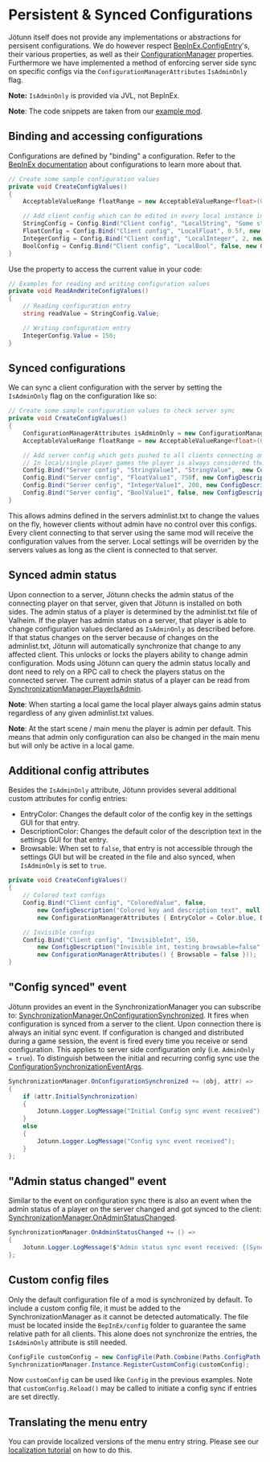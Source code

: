 ﻿# Persistent & Synced Configurations

Jötunn itself does not provide any implementations or abstractions for persisent configurations.
We do however respect [BepInEx.ConfigEntry](https://docs.bepinex.dev/articles/dev_guide/plugin_tutorial/4_configuration.html)'s, their various properties, as well as their [ConfigurationManager](https://github.com/BepInEx/BepInEx.ConfigurationManager) properties.
Furthermore we have implemented a method of enforcing server side sync on specific configs via the `ConfigurationManagerAttributes` `IsAdminOnly` flag.

**Note:** `IsAdminOnly` is provided via JVL, not BepInEx.

**Note**: The code snippets are taken from our [example mod](https://github.com/Valheim-Modding/JotunnModExample).

## Binding and accessing configurations

Configurations are defined by "binding" a configuration.
Refer to the [BepInEx documentation](https://docs.bepinex.dev/articles/dev_guide/plugin_tutorial/4_configuration.html) about configurations to learn more about that.

```cs
// Create some sample configuration values
private void CreateConfigValues()
{
    AcceptableValueRange floatRange = new AcceptableValueRange<float>(0f, 1f);

    // Add client config which can be edited in every local instance independently
    StringConfig = Config.Bind("Client config", "LocalString", "Some string", "Client side string");
    FloatConfig = Config.Bind("Client config", "LocalFloat", 0.5f, new ConfigDescription("Client side float with a value range", floatRange));
    IntegerConfig = Config.Bind("Client config", "LocalInteger", 2, new ConfigDescription("Client side integer without a range"));
    BoolConfig = Config.Bind("Client config", "LocalBool", false, new ConfigDescription("Client side bool / checkbox"));
}
```

Use the property to access the current value in your code:

```cs
// Examples for reading and writing configuration values
private void ReadAndWriteConfigValues()
{
    // Reading configuration entry
    string readValue = StringConfig.Value;

    // Writing configuration entry
    IntegerConfig.Value = 150;
}
```

## Synced configurations

We can sync a client configuration with the server by setting the `IsAdminOnly` flag on the configuration like so:

```cs
// Create some sample configuration values to check server sync
private void CreateConfigValues()
{
    ConfigurationManagerAttributes isAdminOnly = new ConfigurationManagerAttributes { IsAdminOnly = true }));
    AcceptableValueRange floatRange = new AcceptableValueRange<float>(0f, 1000f);

    // Add server config which gets pushed to all clients connecting and can only be edited by admins
    // In local/single player games the player is always considered the admin
    Config.Bind("Server config", "StringValue1", "StringValue",  new ConfigDescription("Server side string", null, isAdminOnly));
    Config.Bind("Server config", "FloatValue1", 750f, new ConfigDescription("Server side float", floatRange, isAdminOnly));
    Config.Bind("Server config", "IntegerValue1", 200, new ConfigDescription("Server side integer", null, isAdminOnly));
    Config.Bind("Server config", "BoolValue1", false, new ConfigDescription("Server side bool", null, isAdminOnly));
}
```

This allows admins defined in the servers adminlist.txt to change the values on the fly, however clients without admin have no control over this configs.
Every client connecting to that server using the same mod will receive the configuration values from the server.
Local settings will be overriden by the servers values as long as the client is connected to that server.

## Synced admin status

Upon connection to a server, Jötunn checks the admin status of the connecting player on that server, given that Jötunn is installed on both sides.
The admin status of a player is determined by the adminlist.txt file of Valheim. If the player has admin status on a server, that player is able to change configuration values declared as `IsAdminOnly` as described before.
If that status changes on the server because of changes on the adminlist.txt, Jötunn will automatically synchronize that change to any affected client.
This unlocks or locks the players ability to change admin configuration.
Mods using Jötunn can query the admin status locally and dont need to rely on a RPC call to check the players status on the connected server.
The current admin status of a player can be read from [SynchronizationManager.PlayerIsAdmin](xref:Jotunn.Managers.SynchronizationManager.PlayerIsAdmin).

**Note**: When starting a local game the local player always gains admin status regardless of any given adminlist.txt values.

**Note**: At the start scene / main menu the player is admin per default. This means that admin only configuration can also be changed in the main menu but will only be active in a local game.

## Additional config attributes

Besides the `IsAdminOnly` attribute, Jötunn provides several additional custom attributes for config entries:

* EntryColor: Changes the default color of the config key in the settings GUI for that entry.
* DescriptionColor: Changes the default color of the description text in the settings GUI for that entry.
* Browsable: When set to `false`, that entry is not accessible through the settings GUI but will be created in the file and also synced, when `IsAdminOnly` is set to `true`.

```cs
private void CreateConfigValues()
{
    // Colored text configs
    Config.Bind("Client config", "ColoredValue", false,
        new ConfigDescription("Colored key and description text", null,
        new ConfigurationManagerAttributes { EntryColor = Color.blue, DescriptionColor = Color.yellow }));

    // Invisible configs
    Config.Bind("Client config", "InvisibleInt", 150,
        new ConfigDescription("Invisible int, testing browsable=false", null,
        new ConfigurationManagerAttributes() { Browsable = false }));
}
```

## "Config synced" event

Jötunn provides an event in the SynchronizationManager you can subscribe to: [SynchronizationManager.OnConfigurationSynchronized](xref:Jotunn.Managers.SynchronizationManager.OnConfigurationSynchronized). It fires when configuration is synced from a server to the client. Upon connection there is always an initial sync event. If configuration is changed and distributed during a game session, the event is fired every time you receive or send configuration. This applies to server side configuration only (i.e. `AdminOnly = true`). To distinguish between the initial and recurring config sync use the [ConfigurationSynchronizationEventArgs](xref:Jotunn.Utils.ConfigurationSynchronizationEventArgs).

```cs
SynchronizationManager.OnConfigurationSynchronized += (obj, attr) =>
{
    if (attr.InitialSynchronization)
    {
        Jotunn.Logger.LogMessage("Initial Config sync event received");
    }
    else
    {
        Jotunn.Logger.LogMessage("Config sync event received");
    }
};
```

## "Admin status changed" event

Similar to the event on configuration sync there is also an event when the admin status of a player on the server changed and got synced to the client: [SynchronizationManager.OnAdminStatusChanged](xref:Jotunn.Managers.SynchronizationManager.OnAdminStatusChanged).

```cs
SynchronizationManager.OnAdminStatusChanged += () =>
{
    Jotunn.Logger.LogMessage($"Admin status sync event received: {(SynchronizationManager.Instance.PlayerIsAdmin ? "You're admin now" : "Downvoted, boy")}");
};
```

## Custom config files

Only the default configuration file of a mod is synchronized by default.
To include a custom config file, it must be added to the SynchronizationManager as it cannot be detected automatically.
The file must be located inside the `BepInEx/config` folder to guarantee the same relative path for all clients.
This alone does not synchronize the entries, the `IsAdminOnly` attribute is still needed.

```cs
ConfigFile customConfig = new ConfigFile(Path.Combine(Paths.ConfigPath, "path/custom_config.cfg"), true);
SynchronizationManager.Instance.RegisterCustomConfig(customConfig);
```

Now `customConfig` can be used like `Config` in the previous examples.
Note that `customConfig.Reload()` may be called to initiate a config sync if entries are set directly.

## Translating the menu entry

You can provide localized versions of the menu entry string.
Please see our [localization tutorial](localization.md#localizable-content-in-jötunn) on how to do this.
